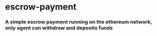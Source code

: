 # escrow-payment

### A simple escrow payment running on the ethereum network, only agent can withdraw and deposits funds

